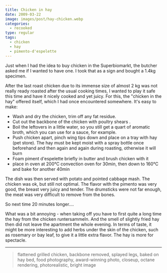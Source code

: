 ```yaml
---
title: Chicken in hay
date: 2009-03-22
image: images/post/hay-chicken.webp
categories: 
  - recooked
type: regular
tags: 
  - chicken
  - hay
  - pimento-d'espelette
---
```


Just when I had the idea to buy chicken in the Superbiomarkt, the butcher asked me if I wanted to have one. I took that as a sign and bought a 1.4kg specimen.

After the last roast chicken due to its immense size of almost 2 kg was not really ready roasted after the usual cooking times, I wanted to play it safe this time and have it nicely cooked and yet juicy. For this, the "chicken in the hay" offered itself, which I had once encountered somewhere. It's easy to make:

- Wash and dry the chicken, trim off any fat residue.
- Cut out the backbone of the chicken with poultry shears .
- Boil the leftovers in a little water, so you still get a quart of aromatic broth, which you can use for a sauce, for example.
- Push chicken apart, pinch wing tips down and place on a tray with hay (pet store). The hay must be kept moist with a spray bottle once beforehand and then again and again during roasting, otherwise it will burn
- Foam piment d'espelette briefly in butter and brush chicken with it
- place in oven at 200°C convection oven for 30min, then down to 160°C and bake for another 40min

The dish was then served with potato and pointed cabbage mash. The chicken was ok, but still not optimal. The flavor with the pimento was very good, the breast very juicy and tender. The drumsticks were not far enough, the meat was very difficult to remove from the bones.

So next time 20 minutes longer....

What was a bit annoying - when taking off you have to first quite a long time the hay from the chicken runtersammeln. And the smell of slightly fried hay then did not leave the apartment the whole evening. In terms of taste, it might be more interesting to add herbs under the skin of the chicken, such as rosemary or bay leaf, to give it a little extra flavor. The hay is more for spectacle.

----

> flattened grilled chicken, backbone removed, splayed legs, baked on hay bed, food photography, award-winning photo, closeup, octane rendering, photorealistic, bright image

